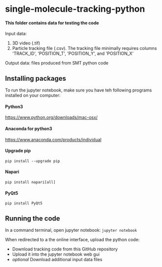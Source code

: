 # single-molecule-tracking-python
#### This folder contains data for testing the code

Input data:     
1. 3D video (.tif) 
2. Particle tracking file (.csv). The tracking file minimally requires columns 
  'TRACK_ID', 'POSITION_T', 'POSITION_Y', and 'POSITION_X'    

Output data: files produced from SMT python code


## Installing packages

To run the jupyter notebook, make sure you have teh following programs installed on your computer: 

#### Python3 
https://www.python.org/downloads/mac-osx/

#### Anaconda for python3 
https://www.anaconda.com/products/individual

#### Upgrade pip 
`pip install --upgrade pip`

#### Napari 
`pip install napari[all]`

#### PyQt5 
`pip install PyQt5`


## Running the code 
In a command terminal, open jupyter notebook: 
`jupyter notebook` 

When redirected to a the online interface, upload the python code: 
* Download tracking code from this GitHub repository 
* Upload it into the jupyter notebook web gui
* *optional* Download additional input data files 
